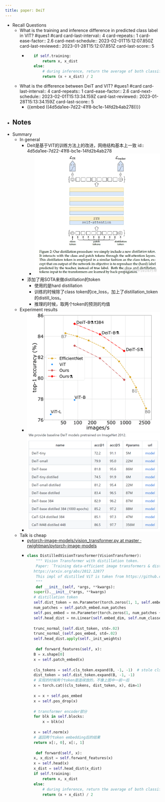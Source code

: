 ```yaml
---
title: paper: DeiT
---
```

- Recall Questions
	- What is the training and inference difference in predicted class label in VIT?  #ques1 #card
	  card-last-interval:: 4
	  card-repeats:: 1
	  card-ease-factor:: 2.6
	  card-next-schedule:: 2023-02-01T15:12:07.850Z
	  card-last-reviewed:: 2023-01-28T15:12:07.851Z
	  card-last-score:: 5
		- ```python
		     if self.training:
		         return x, x_dist
		     else:
		         # during inference, return the average of both classifier predictions
		         return (x + x_dist) / 2
		  ```
	- What is the difference between DeiT and VIT? #ques1 #card
	  card-last-interval:: 4
	  card-repeats:: 1
	  card-ease-factor:: 2.6
	  card-next-schedule:: 2023-02-01T15:13:34.159Z
	  card-last-reviewed:: 2023-01-28T15:13:34.159Z
	  card-last-score:: 5
		- {{embed  ((4d5da1ee-7d22-41f8-bc1e-14fd2b4ab278))}}
- Notes
	-
- Summary
	- In general
		- Deit是基于VIT的训练方法上的改进，网络结构基本上一致
		  id:: 4d5da1ee-7d22-41f8-bc1e-14fd2b4ab278
			- ![](../assets/Q1Swck6jMY.png)
		- 添加了用SOTA来做distillation的token
			- 使用的是hard distillation
			- 训练的时候除了class token的ce_loss，加上了distillation_token的distill_loss。
			- 推理的时候，取两个token的预测的均值
	- Experiment results
		- ![](../assets/8TvyHiVOzF.png)
		- ![](../assets/A_woz7Zvb0.png)
	- Talk is cheap
		- [pytorch-image-models/vision_transformer.py at master · rwightman/pytorch-image-models](https://github.com/rwightman/pytorch-image-models/blob/master/timm/models/vision_transformer.py)
		- ```python
		  class DistilledVisionTransformer(VisionTransformer):
		      """ Vision Transformer with distillation token.
		      Paper: `Training data-efficient image transformers & distillation through attention` -
		     https://arxiv.org/abs/2012.12877
		      This impl of distilled ViT is taken from https://github.com/facebookresearch/deit
		      """
		      def __init__(self, *args, **kwargs):
		     super().__init__(*args, **kwargs)
		     # distillation token
		     self.dist_token = nn.Parameter(torch.zeros(1, 1, self.embed_dim))
		     num_patches = self.patch_embed.num_patches
		     self.pos_embed = nn.Parameter(torch.zeros(1, num_patches + 2, self.embed_dim))
		     self.head_dist = nn.Linear(self.embed_dim, self.num_classes) if self.num_classes > 0 else nn.Identity()
		  
		     trunc_normal_(self.dist_token, std=.02)
		     trunc_normal_(self.pos_embed, std=.02)
		     self.head_dist.apply(self._init_weights)
		  
		      def forward_features(self, x):
		     B = x.shape[0]
		     x = self.patch_embed(x)
		  
		     cls_tokens = self.cls_token.expand(B, -1, -1)  # stole cls_tokens impl from Phil Wang, thanks
		     dist_token = self.dist_token.expand(B, -1, -1)
		     # 实现的时候两个token是连续放的，不像上图中一前一后
		     x = torch.cat((cls_tokens, dist_token, x), dim=1)
		  
		     x = x + self.pos_embed
		     x = self.pos_drop(x)
		     
		     # transformer encoder部分
		     for blk in self.blocks:
		         x = blk(x)
		  
		     x = self.norm(x)
		     # 返回两个token embedding后的结果
		     return x[:, 0], x[:, 1]
		  
		      def forward(self, x):
		     x, x_dist = self.forward_features(x)
		     x = self.head(x)
		     x_dist = self.head_dist(x_dist)
		     if self.training:
		         return x, x_dist
		     else:
		         # during inference, return the average of both classifier predictions
		         return (x + x_dist) / 2
		  ```